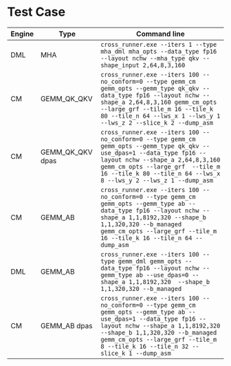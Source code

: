 # Test Case
|Engine| Type|Command line|
|----|---|---|
|DML|MHA|`cross_runner.exe --iters 1 --type mha_dml mha_opts --data_type fp16 --layout nchw --mha_type qkv --shape_input 2,64,8,3,160`|
|CM|GEMM_QK_QKV|`cross_runner.exe --iters 100 --no_conform=0 --type gemm_cm gemm_opts --gemm_type qk_qkv --data_type fp16 --layout nchw --shape_a 2,64,8,3,160 gemm_cm_opts --large_grf --tile_m 16 --tile_k 80 --tile_n 64 --lws_x 1 --lws_y 1 --lws_z 2 --slice_k 2 --dump_asm`|
|CM|GEMM_QK_QKV dpas|`cross_runner.exe --iters 100 --no_conform=0 --type gemm_cm gemm_opts --gemm_type qk_qkv --use_dpas=1 --data_type fp16 --layout nchw --shape_a 2,64,8,3,160 gemm_cm_opts --large_grf  --tile_m 16 --tile_k 80 --tile_n 64 --lws_x 8 --lws_y 2 --lws_z 1 --dump_asm`|
|CM|GEMM_AB| `cross_runner.exe --iters 100 --no_conform=0 --type gemm_cm gemm_opts --gemm_type ab --data_type fp16 --layout nchw --shape_a 1,1,8192,320 --shape_b 1,1,320,320 --b_managed gemm_cm_opts --large_grf --tile_m 16 --tile_k 16 --tile_n 64 --dump_asm`|
|DML|GEMM_AB| `cross_runner.exe --iters 100 --type gemm_dml gemm_opts --data_type fp16 --layout nchw --gemm_type ab --use_dpas=0 --shape_a 1,1,8192,320  --shape_b 1,1,320,320 --b_managed`|
|CM|GEMM_AB dpas| `cross_runner.exe --iters 100 --no_conform=0 --type gemm_cm gemm_opts --gemm_type ab --use_dpas=1 --data_type fp16 --layout nchw --shape_a 1,1,8192,320 --shape_b 1,1,320,320 --b_managed gemm_cm_opts --large_grf --tile_m 8 --tile_k 16 --tile_n 32 --slice_k 1 --dump_asm`|